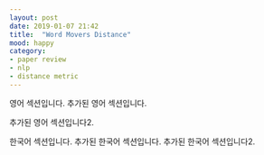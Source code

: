 ```yaml
---
layout: post
date: 2019-01-07 21:42
title:  "Word Movers Distance"
mood: happy
category: 
- paper review
- nlp
- distance metric
---
```

영어 섹션입니다.
추가된 영어 섹션입니다.
<!--more-->
추가된 영어 섹션입니다2.

<!--language-->

한국어 섹션입니다.
추가된 한국어 섹션입니다.
추가된 한국어 섹션입니다2.




